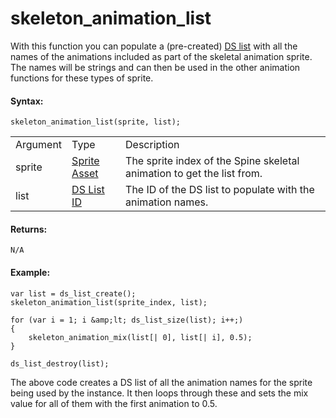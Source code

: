 # skeleton_animation_list

With this function you can populate a (pre-created) [DS
list](../../../../Data_Structures/DS_Lists/DS_Lists) with all the
names of the animations included as part of the skeletal animation
sprite. The names will be strings and can then be used in the other
animation functions for these types of sprite.

#### Syntax:

``` gml
skeleton_animation_list(sprite, list);
```

|          |                                                                                                                   |                                                                        |
|----------|-------------------------------------------------------------------------------------------------------------------|------------------------------------------------------------------------|
| Argument | Type                                                                                                              | Description                                                            |
| sprite   |  [Sprite Asset](../../../../../../../The_Asset_Editors/Sprites)                                               | The sprite index of the Spine skeletal animation to get the list from. |
| list     |  [DS List ID](../../../../../../../GameMaker_Language/GML_Reference/Data_Structures/DS_Lists/ds_list_create)  | The ID of the DS list to populate with the animation names.            |

#### Returns:

``` gml
N/A
```

#### Example:

``` gml
var list = ds_list_create();
skeleton_animation_list(sprite_index, list);

for (var i = 1; i &amp;lt; ds_list_size(list); i++;)
{
    skeleton_animation_mix(list[| 0], list[| i], 0.5);
}

ds_list_destroy(list);
```

The above code creates a DS list of all the animation names for the
sprite being used by the instance. It then loops through these and sets
the mix value for all of them with the first animation to 0.5.
